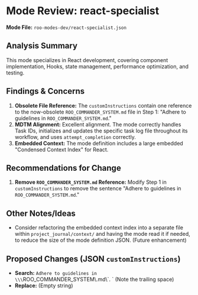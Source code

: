 # Mode Review: react-specialist

**Mode File:** `roo-modes-dev/react-specialist.json`

## Analysis Summary

This mode specializes in React development, covering component implementation, Hooks, state management, performance optimization, and testing.

## Findings & Concerns

1.  **Obsolete File Reference:** The `customInstructions` contain one reference to the now-obsolete `ROO_COMMANDER_SYSTEM.md` file in Step 1: "Adhere to guidelines in `ROO_COMMANDER_SYSTEM.md`."
2.  **MDTM Alignment:** Excellent alignment. The mode correctly handles Task IDs, initializes and updates the specific task log file throughout its workflow, and uses `attempt_completion` correctly.
3.  **Embedded Context:** The mode definition includes a large embedded "Condensed Context Index" for React.

## Recommendations for Change

1.  **Remove `ROO_COMMANDER_SYSTEM.md` Reference:** Modify Step 1 in `customInstructions` to remove the sentence "Adhere to guidelines in `ROO_COMMANDER_SYSTEM.md`."

## Other Notes/Ideas

*   Consider refactoring the embedded context index into a separate file within `project_journal/context/` and having the mode read it if needed, to reduce the size of the mode definition JSON. (Future enhancement)

## Proposed Changes (JSON `customInstructions`)

*   **Search:** `Adhere to guidelines in \\\`ROO_COMMANDER_SYSTEM\\.md\\\`. ` (Note the trailing space)
*   **Replace:** (Empty string)